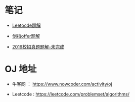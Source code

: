 # 笔记

- [Leetocde题解](https://github.com/CyC2018/CodeInterview/blob/master/Leetocde%E9%A2%98%E8%A7%A3.md)

- [剑指offer题解](https://github.com/CyC2018/CodeInterview/blob/master/%E5%89%91%E6%8C%87offer%E9%A2%98%E8%A7%A3.md)

- [2016校招真题题解-未完成](https://github.com/CyC2018/CodeInterview/blob/master/2016%E6%A0%A1%E6%8B%9B%E7%9C%9F%E9%A2%98%E9%A2%98%E8%A7%A3.md)

# OJ 地址

- 牛客网 ： https://www.nowcoder.com/activity/oj

- Leetcode : https://leetcode.com/problemset/algorithms/
